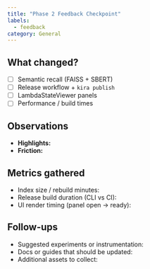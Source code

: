 ```yaml
---
title: "Phase 2 Feedback Checkpoint"
labels:
  - feedback
category: General
---
```


## What changed?
- [ ] Semantic recall (FAISS + SBERT)
- [ ] Release workflow + `kira publish`
- [ ] LambdaStateViewer panels
- [ ] Performance / build times

## Observations
- **Highlights:**  
  <!-- Share wins, surprises, or standout improvements. -->
- **Friction:**  
  <!-- Call out blockers, confusing flows, or missing context. -->

## Metrics gathered
- Index size / rebuild minutes:
- Release build duration (CLI vs CI):
- UI render timing (panel open → ready):

## Follow-ups
- Suggested experiments or instrumentation:
- Docs or guides that should be updated:
- Additional assets to collect:
